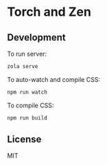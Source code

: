 # Torch and Zen

## Development

To run server:

```sh
zola serve
```

To auto-watch and compile CSS:

```sh
npm run watch
```

To compile CSS:

```sh
npm run build
```

## License

MIT
